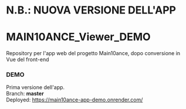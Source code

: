 
# N.B.: NUOVA VERSIONE DELL'APP

# MAIN10ANCE_Viewer_DEMO

Repository per l'app web del progetto Main10ance, dopo conversione in Vue del front-end

### DEMO
Prima versione dell'app.  
Branch: **master**  
Deployed: <https://main10ance-app-demo.onrender.com/>  
